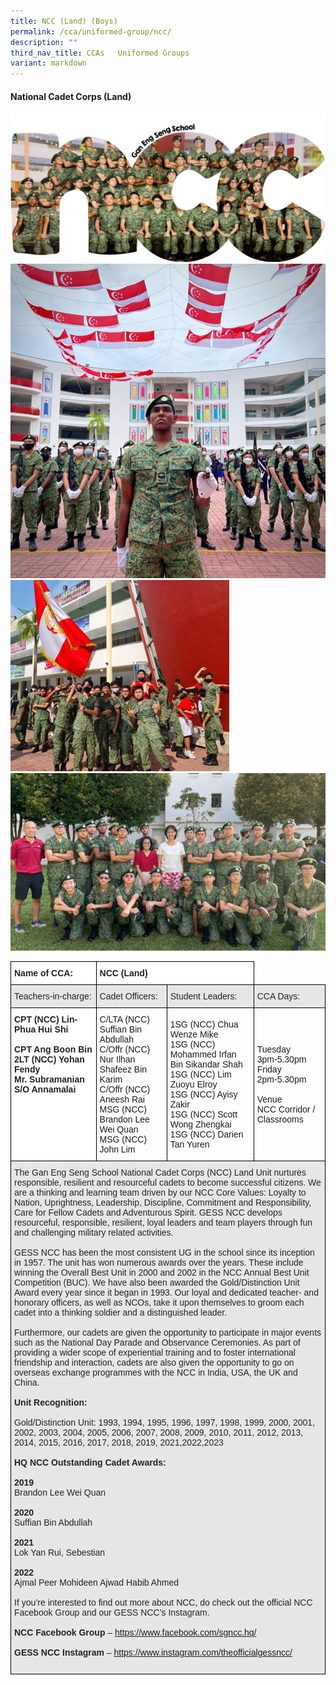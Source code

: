 ```yaml
---
title: NCC (Land) (Boys)
permalink: /cca/uniformed-group/ncc/
description: ""
third_nav_title: CCAs   Uniformed Groups
variant: markdown
---
```

#### **National Cadet Corps (Land)**

![](/images/GESS-NCC-Main-Picture.png)
<br>
![](/images/NCC-2.jpeg)
<br>
![](/images/NCC-3.jpeg)
<br>
![](/images/NCC-4.jpeg)
<br>


<style type="text/css">
.tg  {border-collapse:collapse;border-spacing:0;}
.tg td{border-color:black;border-style:solid;border-width:1px;font-family:Arial, sans-serif;font-size:14px;
  overflow:hidden;padding:10px 5px;word-break:normal;}
.tg th{border-color:black;border-style:solid;border-width:1px;font-family:Arial, sans-serif;font-size:14px;
  font-weight:normal;overflow:hidden;padding:10px 5px;word-break:normal;}
.tg .tg-l2bf{background-color:#FFF;color:#222;font-weight:bold;text-align:left;vertical-align:top}
.tg .tg-h5mn{background-color:#E6E6E6;color:#222;text-align:left;vertical-align:middle}
.tg .tg-1ppo{background-color:#FFF;color:#222;text-align:left;vertical-align:middle}
</style>
<table class="tg">
<thead>
  <tr>
    <th class="tg-l2bf"><span style="font-weight:bold">Name of CCA:</span></th>
    <th class="tg-l2bf" colspan="2"><span style="font-weight:bold">NCC (Land)</span></th>
  </tr>
</thead>
<tbody>
  <tr>
    <td class="tg-h5mn">Teachers-in-charge:</td>
    <td class="tg-h5mn">Cadet Officers:</td>
    <td class="tg-h5mn">Student Leaders:</td>
		<td class="tg-h5mn">CCA Days:</td>
  </tr>
  <tr>
    <td class="tg-l2bf"><span style="font-weight:bold">CPT (NCC) Lin-Phua Hui Shi</span><br><span style="font-weight:bold"> </span><br>CPT Ang Boon Bin<br>2LT (NCC) Yohan Fendy<br>Mr. Subramanian S/O Annamalai</td>
    <td class="tg-tsok">C/LTA (NCC) Suffian Bin Abdullah<br>C/Offr (NCC) Nur Ilhan Shafeez Bin Karim<br>C/Offr (NCC) Aneesh Rai<br>MSG (NCC)  Brandon Lee Wei Quan<br>MSG (NCC) John Lim</td>
    <td class="tg-tsok">1SG (NCC) Chua Wenze Mike<br>1SG (NCC) Mohammed Irfan Bin Sikandar Shah<br>1SG (NCC) Lim Zuoyu Elroy<br>1SG (NCC) Ayisy Zakir<br>1SG (NCC) Scott Wong Zhengkai<br>1SG (NCC) Darien Tan Yuren</td>
		    <td class="tg-tsok">Tuesday<br>3pm-5.30pm <br>Friday<br>2pm-5.30pm<br><br>Venue<br>NCC Corridor / Classrooms</td>
  </tr>
  <tr>
    <td class="tg-h5mn" colspan="4">The Gan Eng Seng School National Cadet Corps (NCC) Land Unit nurtures responsible, resilient and resourceful cadets to become successful citizens. We are a thinking and learning team driven by our NCC Core Values: Loyalty to Nation, Uprightness, Leadership, Discipline, Commitment and Responsibility, Care for Fellow Cadets and Adventurous Spirit. GESS NCC develops resourceful, responsible, resilient, loyal leaders and team players through fun and challenging military related activities.<br><br>GESS NCC has been the most consistent UG in the school since its inception in 1957. The unit has won numerous awards over the years. These include winning the Overall Best Unit in 2000 and 2002 in the NCC Annual Best Unit Competition (BUC). We have also been awarded the Gold/Distinction Unit Award every year since it began in 1993. Our loyal and dedicated teacher- and honorary officers, as well as NCOs, take it upon themselves to groom each cadet into a thinking soldier and a distinguished leader.<br><br>Furthermore, our cadets are given the opportunity to participate in major events such as the National Day Parade and Observance Ceremonies. As part of providing a wider scope of experiential training and to foster international friendship and interaction, cadets are also given the opportunity to go on overseas exchange programmes with the NCC in India, USA, the UK and China.<br><br><span style="font-weight:bold">Unit Recognition:</span><br><br>Gold/Distinction Unit: 1993, 1994, 1995, 1996, 1997, 1998, 1999, 2000, 2001, 2002, 2003, 2004, 2005, 2006, 2007, 2008, 2009, 2010, 2011, 2012, 2013, 2014, 2015, 2016, 2017, 2018, 2019, 2021,2022,2023<br><br><span style="font-weight:bold">HQ NCC Outstanding Cadet Awards:</span><br><br><span style="font-weight:bold">2019</span><br>Brandon Lee Wei Quan<br><br><span style="font-weight:bold">2020</span><br>Suffian Bin Abdullah<br><br><span style="font-weight:bold">2021</span><br>Lok Yan Rui, Sebestian<br><br><span style="font-weight:bold">2022</span><br>Ajmal Peer Mohideen Ajwad Habib Ahmed<br><br><span style="font-weight:400;font-style:normal">If you’re interested to find out more about NCC, do check out the official NCC Facebook Group and our GESS NCC’s Instagram.</span><br><br><span style="font-weight:bold">NCC Facebook Group </span>–  <a href="https://www.facebook.com/sgncc.hq/" target="_blank" rel="noopener noreferrer">https://www.facebook.com/sgncc.hq/</a><br><br><span style="font-weight:bold">GESS NCC Instagram </span>– <a href="https://www.instagram.com/theofficialgessncc/" target="_blank" rel="noopener noreferrer">https://www.instagram.com/theofficialgessncc/</a><br><br>                              </td>
  </tr>
</tbody>
</table>